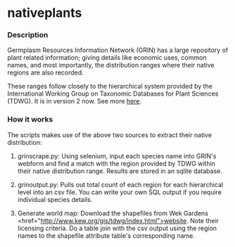 # nativeplants

### Description
Germplasm Resources Information Network (GRIN) has a large repository of plant related information; giving details like economic uses, common names, and most importantly, the distribution ranges where their native regions are also recorded.

These ranges follow closely to the hierarchical system provided by the International Working Group on Taxonomic Databases for Plant Sciences (TDWG). It is in version 2 now. See more <a href="https://github.com/tdwg/prior-standards/tree/master/world-geographical-scheme-for-recording-plant-distributions">here</a>.

### How it works

The scripts makes use of the above two sources to extract their native distribution:

1) grinscrape.py: Using selenium, input each species name into GRIN's webform and find a match with the region provided by TDWG within their native distribution range. Results are stored in an sqlite database.

2) grinoutput.py: Pulls out total count of each region for each hierarchical level into an csv file. You can write your own SQL output if you require individual species details.

3) Generate world map: Download the shapefiles from Wek Gardens <href="http://www.kew.org/gis/tdwg/index.html">website</a>. Note their licensing criteria. Do a table join with the csv output using the region names to the shapefile attribute table's corresponding name.
